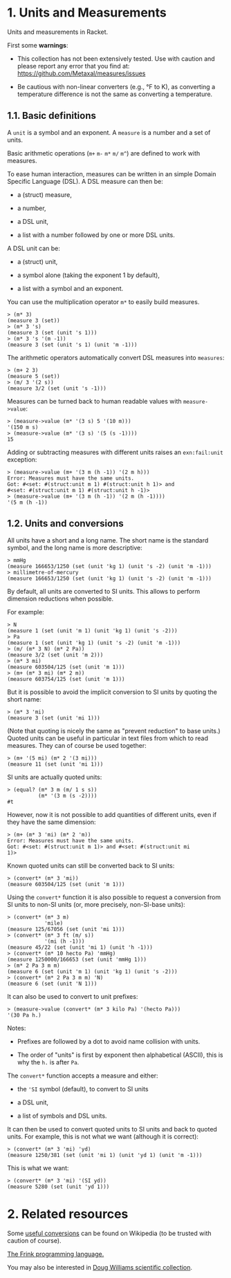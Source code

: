 # 1. Units and Measurements

Units and measurements in Racket.

First some **warnings**:

* This collection has not been extensively tested. Use with caution and
  please report any error that you find at:
  https://github.com/Metaxal/measures/issues

* Be cautious with non-linear converters (e.g., °F to K), as converting
  a temperature difference is not the same as converting a temperature.

## 1.1. Basic definitions

A `unit` is a symbol and an exponent. A `measure` is a number and a set
of units.

Basic arithmetic operations (`m+` `m-` `m*` `m/` `m^`) are defined to
work with measures.

To ease human interaction, measures can be written in an simple Domain
Specific Language (DSL). A DSL measure can then be:

* a (struct) measure,

* a number,

* a DSL unit,

* a list with a number followed by one or more DSL units.

A DSL unit can be:

* a (struct) unit,

* a symbol alone (taking the exponent 1 by default),

* a list with a symbol and an exponent.

You can use the multiplication operator `m*` to easily build measures.

```racket
> (m* 3)                                  
(measure 3 (set))                         
> (m* 3 's)                               
(measure 3 (set (unit 's 1)))             
> (m* 3 's '(m -1))                       
(measure 3 (set (unit 's 1) (unit 'm -1)))
```

The arithmetic operators automatically convert DSL measures into
`measures`:

```racket
> (m+ 2 3)                      
(measure 5 (set))               
> (m/ 3 '(2 s))                 
(measure 3/2 (set (unit 's -1)))
```

Measures can be turned back to human readable values with
`measure->value`:

```racket
> (measure->value (m* '(3 s) 5 '(10 m)))  
'(150 m s)                                
> (measure->value (m* '(3 s) '(5 (s -1))))
15                                        
```

Adding or subtracting measures with different units raises an
`exn:fail:unit` exception:

```racket
> (measure->value (m+ '(3 m (h -1)) '(2 m h)))        
Error: Measures must have the same units.             
Got: #<set: #(struct:unit m 1) #(struct:unit h 1)> and
#<set: #(struct:unit m 1) #(struct:unit h -1)>        
> (measure->value (m+ '(3 m (h -1)) '(2 m (h -1))))   
'(5 m (h -1))                                         
```

## 1.2. Units and conversions

All units have a short and a long name. The short name is the standard
symbol, and the long name is more descriptive:

```racket
> mmHg                                                            
(measure 166653/1250 (set (unit 'kg 1) (unit 's -2) (unit 'm -1)))
> millimetre-of-mercury                                           
(measure 166653/1250 (set (unit 'kg 1) (unit 's -2) (unit 'm -1)))
```

By default, all units are converted to SI units. This allows to perform
dimension reductions when possible.

For example:

```racket
> N                                                     
(measure 1 (set (unit 'm 1) (unit 'kg 1) (unit 's -2))) 
> Pa                                                    
(measure 1 (set (unit 'kg 1) (unit 's -2) (unit 'm -1)))
> (m/ (m* 3 N) (m* 2 Pa))                               
(measure 3/2 (set (unit 'm 2)))                         
> (m* 3 mi)                                             
(measure 603504/125 (set (unit 'm 1)))                  
> (m+ (m* 3 mi) (m* 2 m))                               
(measure 603754/125 (set (unit 'm 1)))                  
```

But it is possible to avoid the implicit conversion to SI units by
quoting the short name:

```racket
> (m* 3 'mi)                  
(measure 3 (set (unit 'mi 1)))
```

(Note that quoting is nicely the same as "prevent reduction" to base
units.) Quoted units can be useful in particular in text files from
which to read measures. They can of course be used together:

```racket
> (m+ '(5 mi) (m* 2 '(3 mi)))  
(measure 11 (set (unit 'mi 1)))
```

SI units are actually quoted units:

```racket
> (equal? (m* 3 m (m/ 1 s s))
          (m* '(3 m (s -2))))
#t                           
```

However, now it is not possible to add quantities of different units,
even if they have the same dimension:

```racket
> (m+ (m* 3 'mi) (m* 2 'm))                                
Error: Measures must have the same units.                  
Got: #<set: #(struct:unit m 1)> and #<set: #(struct:unit mi
1)>                                                        
```

Known quoted  units can still be converted back to SI units:

```racket
> (convert* (m* 3 'mi))               
(measure 603504/125 (set (unit 'm 1)))
```

Using the `convert*` function it is also possible to request a
conversion from SI units to non-SI units (or, more precisely,
non-SI-base units):

```racket
> (convert* (m* 3 m)                                   
            'mile)                                     
(measure 125/67056 (set (unit 'mi 1)))                 
> (convert* (m* 3 ft (m/ s))                           
            '(mi (h -1)))                              
(measure 45/22 (set (unit 'mi 1) (unit 'h -1)))        
> (convert* (m* 10 hecto Pa) 'mmHg)                    
(measure 1250000/166653 (set (unit 'mmHg 1)))          
> (m* 2 Pa 3 m m)                                      
(measure 6 (set (unit 'm 1) (unit 'kg 1) (unit 's -2)))
> (convert* (m* 2 Pa 3 m m) 'N)                        
(measure 6 (set (unit 'N 1)))                          
```

It can also be used to convert to unit prefixes:

```racket
> (measure->value (convert* (m* 3 kilo Pa) '(hecto Pa)))
'(30 Pa h.)                                             
```

Notes:

* Prefixes are followed by a dot to avoid name collision with units.

* The order of "units" is first by exponent then alphabetical (ASCII),
  this is why the `h.` is after `Pa`.

The `convert*` function accepts a measure and either:

* the `'SI` symbol (default), to convert to SI units

* a DSL unit,

* a list of symbols and DSL units.

It can then be used to convert quoted units to SI units and back to
quoted units. For example, this is not what we want (although it is
correct):

```racket
> (convert* (m* 3 'mi) 'yd)                                    
(measure 1250/381 (set (unit 'mi 1) (unit 'yd 1) (unit 'm -1)))
```

This is what we want:

```racket
> (convert* (m* 3 'mi) '(SI yd)) 
(measure 5280 (set (unit 'yd 1)))
```

# 2. Related resources

Some [useful
conversions](http://en.wikipedia.org/wiki/SI\_derived\_unit) can be
found on Wikipedia (to be trusted with caution of course).

[The Frink programming language.](http://futureboy.us/frinkdocs/)

You may also be interested in [Doug Williams scientific
collection](http://planet.racket-lang.org/package-source/williams/science.plt/4/2/planet-docs/science/physical-constants.html).
